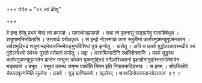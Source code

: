 +++
title = "०९ त्वां देवेषु"

+++

हे इन्द्र देवेषु प्रथमं श्रेष्ठं त्वां हवामहे । यागार्थमाह्वयामहे । तथा त्वं पृतनासु सङ्ग्रामेषु सासहिर्बभूथ । शत्रूणामभिभवितासि । उत्तरार्धः परोक्षकृतः । स इन्द्रो नोऽस्माकं कारु स्तुतीनां कर्तारमुपमन्युमुपमन्तारम् । सर्वज्ञमुद्भिदं शत्रूणामद्भेत्तारमिममेवङ्गुणविशिष्टं पुत्रं कृणोतु । करोतु । अपि च प्रसवे युद्धोत्पत्तावस्मदीयं रथं पुरोऽन्येभ्यो रथेभ्यः पुरतो वर्तमानं करोतु । यद्वा । कारुमित्यादीनि रथविशेषणानि । कारुं युद्धस्य कर्तारमुपमन्युमुपगतेन प्राप्तेन मन्युना क्रोधेन युक्तमुद्भिदं मर्गेऽवस्थितानां वृक्षादीनामुद्भेत्तारमतिशयेन भङ्क्तारं ॥ बभूथ । बभूथा ततन्थ जगृम्भ ववर्थेति निगम इति निपातनादिडभावः । स इमम् । सोऽचिलोपे चेत्पादपूरणमिति सुलोपः । प्रसवे । षूङ् प्राणिप्रसवे । ॠदोरप् । थाथादिनोत्तरपदान्तोदात्तत्वं ॥ ९ ॥
